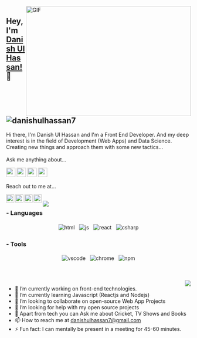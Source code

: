 
<img align="right" alt="GIF" src="https://github.com/abhisheknaiidu/abhisheknaiidu/blob/master/code.gif?raw=true" width="450" height="300" />

## Hey, I'm [Danish Ul Hassan!](https://danishulhassan7portfolio.web.app/) 👋 <a align="left"> <img src="https://komarev.com/ghpvc/?username=danishulhassan7&label=Views&color=blue&style=plastic" alt="danishulhassan7" /> </a>

Hi there, I'm Danish Ul Hassan and I'm a Front End Developer. And my deep interest is in the field of Development (Web Apps) and Data Science. Creating new things and approach them with some new tactics...
<br/>
<br/>
Ask me anything about...

<img src='https://img.shields.io/badge/html-%230095D5?logo=html&logoColor=blue&style=for-the-badge' height='25'/> <img src='https://img.shields.io/badge/WebDev-3DDC84?logo=web&logoColor=white&style=for-the-badge' height='25'/> <img src='https://img.shields.io/badge/css-%230095D5.svg?&style=for-the-badge&logo=css&logoColor=white' height='25'/> <img src='https://img.shields.io/badge/js-%2300ADD8.svg?&style=for-the-badge&logo=js&logoColor=white' height='25'/>


Reach out to me at...

<a href="https://twitter.com/DanishUlHassan5">
  <img align="left" alt="DanishUlHassan's Twitter" width="22px" src="https://cdn.jsdelivr.net/npm/simple-icons@v3/icons/twitter.svg" />
</a><a href="https://www.linkedin.com/in/danish-ul-hassan-a86748171">
  <img align="left" alt="DanishUlHassan's Linkdein" width="22px" src="https://cdn.jsdelivr.net/npm/simple-icons@v3/icons/linkedin.svg" />
</a><a href="https://instagram.com/IamDanishUlHassan/">
  <img align="left" alt="DanishUlHassan's Instagram" width="22px" src="https://cdn.jsdelivr.net/npm/simple-icons@v3/icons/instagram.svg" />
</a><a href="https://facebook.com/danishitx.danni">
  <img align="left" alt="DanishUlHassan's Facebook" width="22px" src="https://cdn.jsdelivr.net/npm/simple-icons@v3/icons/facebook.svg" />
</a>

<br/>
<img align="left" src="https://github-readme-stats.vercel.app/api?username=danishulhassan7&show_icons=true&title_color=fff&icon_color=79ff97&text_color=9f9f9f&bg_color=151515"/>

### - Languages

<p align="center">
  <!-- For more icons please follow  https://github.com/MikeCodesDotNET/ColoredBadges -->
  <img src="https://raw.githubusercontent.com/khattakdev/khattakdev/master/svg/dev/languages/html.svg" alt="html" style="vertical-align:top; margin:4px">
  <img src="https://raw.githubusercontent.com/khattakdev/khattakdev/master/svg/dev/languages/js.svg" alt="js" style="vertical-align:top; margin:4px">
  <img src="https://raw.githubusercontent.com/khattakdev/khattakdev/master/svg/dev/frameworks/react.svg" alt="react" style="vertical-align:top; margin:4px">
    <img src="https://raw.githubusercontent.com/khattakdev/khattakdev/master/svg/dev/languages/python.svg" alt="csharp" style="vertical-align:top; margin:4px">

</p>

### - Tools

<p align="center">
  <img src="https://raw.githubusercontent.com/khattakdev/khattakdev/master/svg/dev/tools/visualstudio_code.svg" alt="vscode" style="vertical-align:top; margin:4px">
  <img src="https://raw.githubusercontent.com/khattakdev/khattakdev/master/svg/dev/misc/chrome.svg" alt="chrome" style="vertical-align:top; margin:4px">
  <img src="https://raw.githubusercontent.com/khattakdev/khattakdev/master/svg/dev/services/npm.svg" alt="npm" style="vertical-align:top; margin:4px">
  
</p>

<br/>
<br/>

<a href="https://github.com/danishulhassan7">
  <img align="right" src="https://github-readme-stats.vercel.app/api/top-langs/?username=danishulhassan7&theme=light&hide_langs_below=1" />
</a>

- 🔭 I’m currently working on front-end technologies.
- 🌱 I’m currently learning Javascript (Reactjs and Nodejs)
- 👯 I’m looking to collaborate on open-source Web App Projects
- 🤔 I’m looking for help with my open source projects
- 💬 Apart from tech you can Ask me about Cricket, TV Shows and Books
- 📫 How to reach me at danishulhassan7@gmail.com
- ⚡ Fun fact: I can mentally be present in a meeting for 45-60 minutes.
